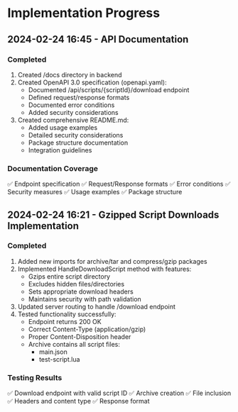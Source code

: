 # Implementation Progress

## 2024-02-24 16:45 - API Documentation
### Completed
1. Created /docs directory in backend
2. Created OpenAPI 3.0 specification (openapi.yaml):
   - Documented /api/scripts/{scriptId}/download endpoint
   - Defined request/response formats
   - Documented error conditions
   - Added security considerations
3. Created comprehensive README.md:
   - Added usage examples
   - Detailed security considerations
   - Package structure documentation
   - Integration guidelines

### Documentation Coverage
✅ Endpoint specification
✅ Request/Response formats
✅ Error conditions
✅ Security measures
✅ Usage examples
✅ Package structure

## 2024-02-24 16:21 - Gzipped Script Downloads Implementation

### Completed
1. Added new imports for archive/tar and compress/gzip packages
2. Implemented HandleDownloadScript method with features:
   - Gzips entire script directory
   - Excludes hidden files/directories
   - Sets appropriate download headers
   - Maintains security with path validation
3. Updated server routing to handle /download endpoint
4. Tested functionality successfully:
   - Endpoint returns 200 OK
   - Correct Content-Type (application/gzip)
   - Proper Content-Disposition header
   - Archive contains all script files:
     * main.json
     * test-script.lua

### Testing Results
✅ Download endpoint with valid script ID
✅ Archive creation
✅ File inclusion
✅ Headers and content type
✅ Response format